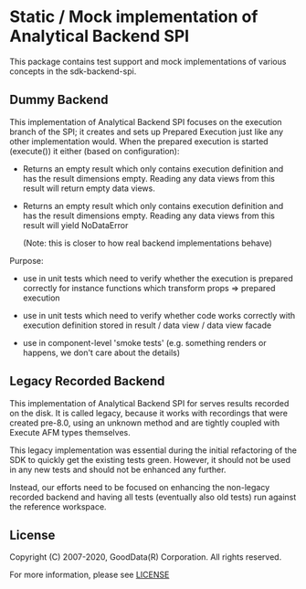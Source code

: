 # Static / Mock implementation of Analytical Backend SPI

This package contains test support and mock implementations of various concepts in the sdk-backend-spi.

## Dummy Backend

This implementation of Analytical Backend SPI focuses on the execution branch of the SPI; it creates
and sets up Prepared Execution just like any other implementation would. When the prepared execution
is started (execute()) it either (based on configuration):

-   Returns an empty result which only contains execution definition and has the result dimensions empty.
    Reading any data views from this result will return empty data views.

-   Returns an empty result which only contains execution definition and has the result dimensions empty.
    Reading any data views from this result will yield NoDataError

    (Note: this is closer to how real backend implementations behave)

Purpose:

-   use in unit tests which need to verify whether the execution is prepared correctly
    for instance functions which transform props => prepared execution

-   use in unit tests which need to verify whether code works correctly with execution definition
    stored in result / data view / data view facade

-   use in component-level 'smoke tests' (e.g. something renders or happens, we don't care about the details)

## Legacy Recorded Backend

This implementation of Analytical Backend SPI for serves results recorded on the disk. It is called
legacy, because it works with recordings that were created pre-8.0, using an unknown method and are
tightly coupled with Execute AFM types themselves.

This legacy implementation was essential during the initial refactoring of the SDK to quickly get the
existing tests green. However, it should not be used in any new tests and should not be enhanced any further.

Instead, our efforts need to be focused on enhancing the non-legacy recorded backend and having all
tests (eventually also old tests) run against the reference workspace.

## License

Copyright (C) 2007-2020, GoodData(R) Corporation. All rights reserved.

For more information, please see [LICENSE](https://github.com/gooddata/gooddata-ui-sdk/blob/master/libs/sdk-backend-mockingbird/LICENSE)
